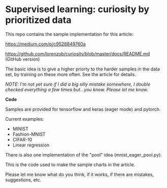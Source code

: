 
# Supervised learning: curiosity by prioritized data


This repo contains the sample implementation for this article:

https://medium.com/p/c9528849760a

https://github.com/lorenzob/curiosity/blob/master/docs/README.md (GitHub version)


The basic idea is to give a higher priorty to the harder samples in the data set, by training on these more often. See the article for details.


*NOTE: I'm not yet sure if I did a big silly mistake somewhere, I double checked everything a few times but...you know. Please let me know.*


**Code**


Samples are provided for tensorflow and keras (eager mode) and pytorch.

Current examples:

 * MINIST
 * Fashion-MNIST
 * CIFAR-10
 * Linear regression

There is also one implementation of the "pool" idea (mnist_eager_pool.py).

This is the code used to make the sample charts in the article.

Please let me know what do you think, if it works, if there are mistakes, suggestions, etc.


